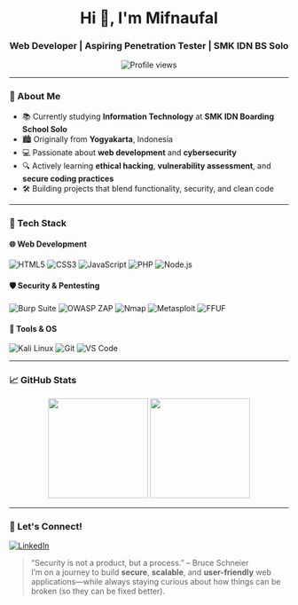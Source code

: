 <!-- Your GitHub profile README -->
<h1 align="center">Hi 👋, I'm Mifnaufal</h1>
<h3 align="center">Web Developer | Aspiring Penetration Tester | SMK IDN BS Solo</h3>

<p align="center">
  <img src="https://komarev.com/ghpvc/?username=mifnaufal&color=blueviolet" alt="Profile views" />
</p>

---

### 🌱 About Me
- 📚 Currently studying **Information Technology** at **SMK IDN Boarding School Solo**
- 🏙️ Originally from **Yogyakarta**, Indonesia
- 💻 Passionate about **web development** and **cybersecurity**
- 🔍 Actively learning **ethical hacking**, **vulnerability assessment**, and **secure coding practices**
- 🛠️ Building projects that blend functionality, security, and clean code

---

### 💼 Tech Stack

#### 🌐 Web Development
![HTML5](https://img.shields.io/badge/HTML5-E34F26?style=for-the-badge&logo=html5&logoColor=white)
![CSS3](https://img.shields.io/badge/CSS3-1572B6?style=for-the-badge&logo=css3&logoColor=white)
![JavaScript](https://img.shields.io/badge/JavaScript-F7DF1E?style=for-the-badge&logo=javascript&logoColor=black)
![PHP](https://img.shields.io/badge/PHP-777BB4?style=for-the-badge&logo=php&logoColor=white)
![Node.js](https://img.shields.io/badge/Node.js-339933?style=for-the-badge&logo=nodedotjs&logoColor=white)

#### 🛡️ Security & Pentesting
![Burp Suite](https://img.shields.io/badge/Burp_Suite-FF6633?style=for-the-badge&logo=burpsuite&logoColor=white)
![OWASP ZAP](https://img.shields.io/badge/OWASP_ZAP-000000?style=for-the-badge&logo=owasp&logoColor=white)
![Nmap](https://img.shields.io/badge/Nmap-0077B6?style=for-the-badge&logo=nmap&logoColor=white)
![Metasploit](https://img.shields.io/badge/Metasploit-000000?style=for-the-badge&logo=metasploit&logoColor=white)
![FFUF](https://img.shields.io/badge/FFUF-000000?style=for-the-badge)

#### 🧰 Tools & OS
![Kali Linux](https://img.shields.io/badge/Kali_Linux-557C94?style=for-the-badge&logo=kali-linux&logoColor=white)
![Git](https://img.shields.io/badge/Git-F05032?style=for-the-badge&logo=git&logoColor=white)
![VS Code](https://img.shields.io/badge/VS_Code-007ACC?style=for-the-badge&logo=visual-studio-code&logoColor=white)

---

### 📈 GitHub Stats

<p align="center">
  <img height="180em" src="https://github-readme-stats.vercel.app/api?username=mifnaufal&show_icons=true&theme=radical" />
  <img height="180em" src="https://github-readme-stats.vercel.app/api/top-langs/?username=mifnaufal&layout=compact&theme=radical" />
</p>

---

### 🤝 Let's Connect!

[![LinkedIn](https://img.shields.io/badge/LinkedIn-0077B5?style=for-the-badge&logo=linkedin&logoColor=white)](https://www.linkedin.com/in/miftahunnaufal-hidayat-601153385/)

> “Security is not a product, but a process.” – Bruce Schneier  
> I’m on a journey to build **secure**, **scalable**, and **user-friendly** web applications—while always staying curious about how things can be broken (so they can be fixed better).
